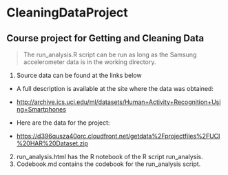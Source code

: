 # CleaningDataProject
## Course project for Getting and Cleaning Data
> The run_analysis.R script can be run as long as the Samsung accelerometer data 
> is in the working directory.  
1. Source data can be found at the links below
* A full description is available at the site where the data was obtained: 
+ http://archive.ics.uci.edu/ml/datasets/Human+Activity+Recognition+Using+Smartphones 
* Here are the data for the project: 
+ https://d396qusza40orc.cloudfront.net/getdata%2Fprojectfiles%2FUCI%20HAR%20Dataset.zip 
2. run_analysis.html has the R notebook of the R script run_analysis.
3. Codebook.md contains the codebook for the run_analysis script. 
